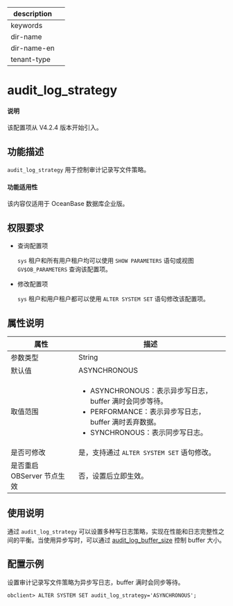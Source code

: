 |description||
|---|---|
|keywords||
|dir-name||
|dir-name-en||
|tenant-type||

# audit_log_strategy

<main id="notice" type='explain'>
  <h4>说明</h4>
  <p>该配置项从 V4.2.4 版本开始引入。</p>
</main>

## 功能描述

`audit_log_strategy` 用于控制审计记录写文件策略。

<main id="notice">
  <h4>功能适用性</h4>
  <p>该内容仅适用于 OceanBase 数据库企业版。</p>
</main>

## 权限要求

* 查询配置项

  `sys` 租户和所有用户租户均可以使用 `SHOW PARAMETERS` 语句或视图 `GV$OB_PARAMETERS` 查询该配置项。

* 修改配置项

  `sys` 租户和用户租户都可以使用 `ALTER SYSTEM SET` 语句修改该配置项。

## 属性说明

| **属性** | **描述** |
| -------- | -------- |
| 参数类型   | String |
| 默认值     | ASYNCHRONOUS |
| 取值范围   | <ul><li>ASYNCHRONOUS：表示异步写日志，buffer 满时会同步等待。</li><li>PERFORMANCE：表示异步写日志，buffer 满时丢弃数据。</li><li>SYNCHRONOUS：表示同步写日志。</li></ul>|
| 是否可修改 | 是，支持通过 `ALTER SYSTEM SET` 语句修改。|
| 是否重启 OBServer 节点生效 | 否，设置后立即生效。   |

## 使用说明

通过 `audit_log_strategy` 可以设置多种写日志策略，实现在性能和日志完整性之间的平衡。当使用异步写时，可以通过 [audit_log_buffer_size](210.audit_log_buffer_size.md) 控制 buffer 大小。

## 配置示例

设置审计记录写文件策略为异步写日志，buffer 满时会同步等待。

```shell
obclient> ALTER SYSTEM SET audit_log_strategy='ASYNCHRONOUS';
```
